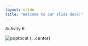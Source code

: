 ```yaml
---
layout: slide
title: "Welcome to our slide deck!"
---
```


Activity 6

![poptocat](https://octodex.github.com/images/poptocat.png)
{: .center}
